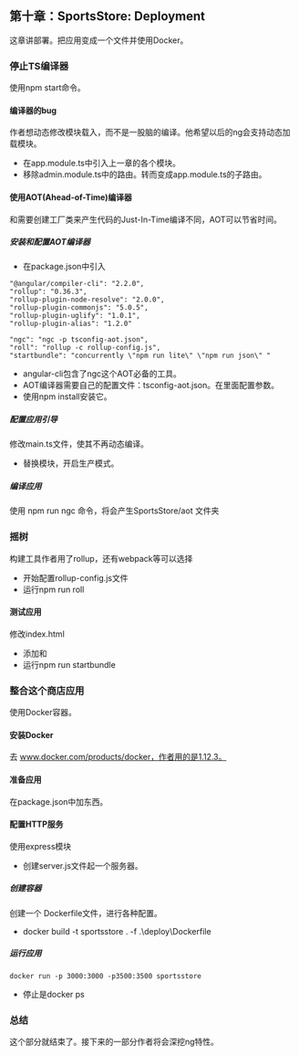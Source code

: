 ## 第十章：SportsStore: Deployment
这章讲部署。把应用变成一个文件并使用Docker。
### 停止TS编译器
使用npm start命令。
#### 编译器的bug
作者想动态修改模块载入，而不是一股脑的编译。他希望以后的ng会支持动态加载模块。

* 在app.module.ts中引入上一章的各个模块。
* 移除admin.module.ts中的路由。转而变成app.module.ts的子路由。

#### 使用AOT(Ahead-of-Time)编译器
和需要创建工厂类来产生代码的Just-In-Time编译不同，AOT可以节省时间。

##### 安装和配置AOT编译器

* 在package.json中引入
```
"@angular/compiler-cli": "2.2.0",
"rollup": "0.36.3",
"rollup-plugin-node-resolve": "2.0.0",
"rollup-plugin-commonjs": "5.0.5",
"rollup-plugin-uglify": "1.0.1",
"rollup-plugin-alias": "1.2.0"
```
```
"ngc": "ngc -p tsconfig-aot.json",
"roll": "rollup -c rollup-config.js",
"startbundle": "concurrently \"npm run lite\" \"npm run json\" "
```
* angular-cli包含了ngc这个AOT必备的工具。
* AOT编译器需要自己的配置文件：tsconfig-aot.json。在里面配置参数。
* 使用npm install安装它。

##### 配置应用引导
修改main.ts文件，使其不再动态编译。

* 替换模块，开启生产模式。

##### 编译应用
使用 npm run ngc 命令，将会产生SportsStore/aot 文件夹
### 摇树
构建工具作者用了rollup，还有webpack等可以选择

* 开始配置rollup-config.js文件
* 运行npm run roll

#### 测试应用
修改index.html

* 添加<script>window.module = "";</script>和<script src="sportsstore.min.js"></script>
* 运行npm run startbundle

### 整合这个商店应用
使用Docker容器。

#### 安装Docker
去 www.docker.com/products/docker，作者用的是1.12.3。

#### 准备应用
在package.json中加东西。

#### 配置HTTP服务
使用express模块

* 创建server.js文件起一个服务器。

##### 创建容器
创建一个 Dockerfile文件，进行各种配置。

* docker build -t sportsstore . -f .\deploy\Dockerfile

##### 运行应用

```
docker run -p 3000:3000 -p3500:3500 sportsstore
```

* 停止是docker ps


### 总结
这个部分就结束了。接下来的一部分作者将会深挖ng特性。